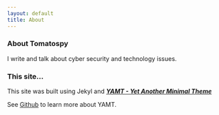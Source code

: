 ```yaml
---
layout: default
title: About
---
```


### About Tomatospy

I write and talk about cyber security and technology issues.




### This site...
This site was built using Jekyl and 
[***YAMT - Yet Another Minimal Theme***](https://yamt.netlify.app/)

See [Github](https://github.com/PandaSekh/Jekyll-YAMT) to learn more about YAMT.

